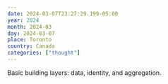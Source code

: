 ```yaml
---
date: 2024-03-07T23:27:29.199-05:00
year: 2024
month: 2024-03
day: 2024-03-07
place: Toronto
country: Canada
categories: ["thought"]
---
```

Basic building layers: data, identity, and aggregation.
